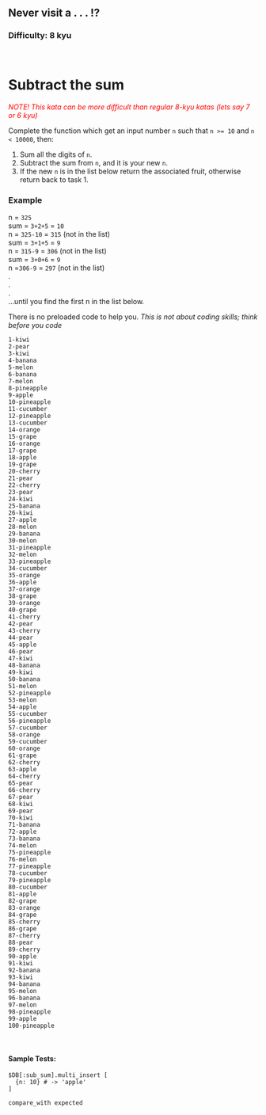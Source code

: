 ## Never visit a . . . !?
### Difficulty: 8 kyu

<br>

<h1 id="subtract-the-sum">Subtract the sum</h1>
<p><span style="color:red"><em>NOTE! This kata can be more difficult than regular 8-kyu katas (lets say 7 or 6 kyu)</em></span></p>
<p>Complete the function which get an input number <code>n</code> such that <code>n &gt;= 10</code> and <code>n &lt; 10000</code>, then:    </p>
<ol>
<li>Sum all the digits of <code>n</code>.    </li>
<li>Subtract the sum from <code>n</code>, and it is your new <code>n</code>.    </li>
<li>If the new <code>n</code> is in the list below return the associated fruit, otherwise return back to task 1.</li>
</ol>
<h3 id="example">Example</h3>
<p>n = <code>325</code><br>sum = <code>3+2+5</code> = <code>10</code><br>n = <code>325-10</code> = <code>315</code> (not in the list)<br>sum = <code>3+1+5</code> = <code>9</code><br>n = <code>315-9</code> = <code>306</code> (not in the list)<br>sum = <code>3+0+6</code> = <code>9</code><br>n =<code>306-9</code> = <code>297</code> (not in the list)<br>.<br>.<br>.<br>...until you find the first n in the list below.</p>
<p>There is no preloaded code to help you.
<em>This is not about coding skills; think before you code</em></p>
<pre><code>1-kiwi
2-pear
3-kiwi
4-banana
5-melon
6-banana
7-melon
8-pineapple
9-apple
10-pineapple
11-cucumber
12-pineapple
13-cucumber
14-orange
15-grape
16-orange
17-grape
18-apple
19-grape
20-cherry
21-pear
22-cherry
23-pear
24-kiwi
25-banana
26-kiwi
27-apple
28-melon
29-banana
30-melon
31-pineapple
32-melon
33-pineapple
34-cucumber
35-orange
36-apple
37-orange
38-grape
39-orange
40-grape
41-cherry
42-pear
43-cherry
44-pear
45-apple
46-pear
47-kiwi
48-banana
49-kiwi
50-banana
51-melon
52-pineapple
53-melon
54-apple
55-cucumber
56-pineapple
57-cucumber
58-orange
59-cucumber
60-orange
61-grape
62-cherry
63-apple
64-cherry
65-pear
66-cherry
67-pear
68-kiwi
69-pear
70-kiwi
71-banana
72-apple
73-banana
74-melon
75-pineapple
76-melon
77-pineapple
78-cucumber
79-pineapple
80-cucumber
81-apple
82-grape
83-orange
84-grape
85-cherry
86-grape
87-cherry
88-pear
89-cherry
90-apple
91-kiwi
92-banana
93-kiwi
94-banana
95-melon
96-banana
97-melon
98-pineapple
99-apple
100-pineapple
</code></pre>


<br>

#### Sample Tests:

```
$DB[:sub_sum].multi_insert [
  {n: 10} # -> 'apple'
]
​
compare_with expected
```